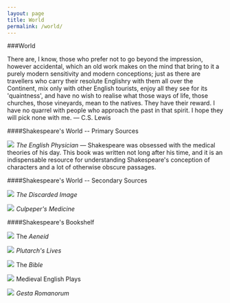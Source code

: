```yaml
---
layout: page
title: World
permalink: /world/
---
```


###World


There are, I know, those who prefer not to go beyond the impression, however accidental, which an old work makes on the mind that bring to it a purely modern sensitivity and modern conceptions; just as there are travellers who carry their resolute Englishry with them all over the Continent, mix only with other English tourists, enjoy all they see for its 'quaintness', and have no wish to realise what those ways of life, those churches, those vineyards, mean to the natives. They have their reward. I have no quarrel with people who approach the past in that spirit. I hope they will pick none with me. — C.S. Lewis




####Shakespeare's World -- Primary Sources

<a href="http://www.amazon.com/gp/product/0817315586/ref=as_li_tl?ie=UTF8&camp=1789&creative=9325&creativeASIN=0817315586&linkCode=as2&tag=thilitwor-20&linkId=DXUSJSKJ7PIYCASB"><img border="0" src="http://ws-na.amazon-adsystem.com/widgets/q?_encoding=UTF8&ASIN=0817315586&Format=_SL110_&ID=AsinImage&MarketPlace=US&ServiceVersion=20070822&WS=1&tag=thilitwor-20" ></a><img src="http://ir-na.amazon-adsystem.com/e/ir?t=thilitwor-20&l=as2&o=1&a=0817315586" width="1" height="1" border="0" alt="" style="border:none !important; margin:0px !important;" />  *The English Physician* — Shakespeare was obsessed with the medical theories of his day. This book was written not long after his time, and it is an indispensable resource for understanding Shakespeare's conception of characters and a lot of otherwise obscure passages. 



####Shakespeare's World -- Secondary Sources

<a href="http://www.amazon.com/gp/product/1107604702/ref=as_li_tl?ie=UTF8&camp=1789&creative=9325&creativeASIN=1107604702&linkCode=as2&tag=thilitwor-20&linkId=X6EGD7X7AXSV7SIW"><img border="0" src="http://ws-na.amazon-adsystem.com/widgets/q?_encoding=UTF8&ASIN=1107604702&Format=_SL110_&ID=AsinImage&MarketPlace=US&ServiceVersion=20070822&WS=1&tag=thilitwor-20" ></a><img src="http://ir-na.amazon-adsystem.com/e/ir?t=thilitwor-20&l=as2&o=1&a=1107604702" width="1" height="1" border="0" alt="" style="border:none !important; margin:0px !important;" /> *The Discarded Image*

<a href="http://www.amazon.com/gp/product/1852309431/ref=as_li_tl?ie=UTF8&camp=1789&creative=9325&creativeASIN=1852309431&linkCode=as2&tag=thilitwor-20&linkId=RE7JLEA364H4SG52"><img border="0" src="http://ws-na.amazon-adsystem.com/widgets/q?_encoding=UTF8&ASIN=1852309431&Format=_SL110_&ID=AsinImage&MarketPlace=US&ServiceVersion=20070822&WS=1&tag=thilitwor-20" ></a><img src="http://ir-na.amazon-adsystem.com/e/ir?t=thilitwor-20&l=as2&o=1&a=1852309431" width="1" height="1" border="0" alt="" style="border:none !important; margin:0px !important;" /> *Culpeper's Medicine*



####Shakespeare's Bookshelf


<a href="http://www.amazon.com/gp/product/0679729526/ref=as_li_tl?ie=UTF8&camp=1789&creative=9325&creativeASIN=0679729526&linkCode=as2&tag=thilitwor-20&linkId=YHUW76B4NQXBBE6W"><img border="0" src="http://ws-na.amazon-adsystem.com/widgets/q?_encoding=UTF8&ASIN=0679729526&Format=_SL110_&ID=AsinImage&MarketPlace=US&ServiceVersion=20070822&WS=1&tag=thilitwor-20" ></a><img src="http://ir-na.amazon-adsystem.com/e/ir?t=thilitwor-20&l=as2&o=1&a=0679729526" width="1" height="1" border="0" alt="" style="border:none !important; margin:0px !important;" /> The *Aeneid*


<a href="http://www.amazon.com/gp/product/0394607058/ref=as_li_tl?ie=UTF8&camp=1789&creative=9325&creativeASIN=0394607058&linkCode=as2&tag=thilitwor-20&linkId=AYOSOQJTUQ7IKRCT"><img border="0" src="http://ws-na.amazon-adsystem.com/widgets/q?_encoding=UTF8&ASIN=0394607058&Format=_SL110_&ID=AsinImage&MarketPlace=US&ServiceVersion=20070822&WS=1&tag=thilitwor-20" ></a><img src="http://ir-na.amazon-adsystem.com/e/ir?t=thilitwor-20&l=as2&o=1&a=0394607058" width="1" height="1" border="0" alt="" style="border:none !important; margin:0px !important;" /> *Plutarch's Lives*



<a href="http://www.amazon.com/gp/product/0310941784/ref=as_li_tl?ie=UTF8&camp=1789&creative=9325&creativeASIN=0310941784&linkCode=as2&tag=thilitwor-20&linkId=OYG56NYOKLVV6CUH"><img border="0" src="http://ws-na.amazon-adsystem.com/widgets/q?_encoding=UTF8&ASIN=0310941784&Format=_SL110_&ID=AsinImage&MarketPlace=US&ServiceVersion=20070822&WS=1&tag=thilitwor-20" ></a><img src="http://ir-na.amazon-adsystem.com/e/ir?t=thilitwor-20&l=as2&o=1&a=0310941784" width="1" height="1" border="0" alt="" style="border:none !important; margin:0px !important;" /> The *Bible*

<a href="http://www.amazon.com/gp/product/046087280X/ref=as_li_tl?ie=UTF8&camp=1789&creative=9325&creativeASIN=046087280X&linkCode=as2&tag=thilitwor-20&linkId=V3BFPUMKP4BMJ7WM"><img border="0" src="http://ws-na.amazon-adsystem.com/widgets/q?_encoding=UTF8&ASIN=046087280X&Format=_SL110_&ID=AsinImage&MarketPlace=US&ServiceVersion=20070822&WS=1&tag=thilitwor-20" ></a><img src="http://ir-na.amazon-adsystem.com/e/ir?t=thilitwor-20&l=as2&o=1&a=046087280X" width="1" height="1" border="0" alt="" style="border:none !important; margin:0px !important;" /> Medieval English Plays

<a href="http://www.amazon.com/gp/product/B009CH2HM6/ref=as_li_tl?ie=UTF8&camp=1789&creative=9325&creativeASIN=B009CH2HM6&linkCode=as2&tag=thilitwor-20&linkId=RVGNGKY7XMNBI4TM"><img border="0" src="http://ws-na.amazon-adsystem.com/widgets/q?_encoding=UTF8&ASIN=B009CH2HM6&Format=_SL110_&ID=AsinImage&MarketPlace=US&ServiceVersion=20070822&WS=1&tag=thilitwor-20" ></a><img src="http://ir-na.amazon-adsystem.com/e/ir?t=thilitwor-20&l=as2&o=1&a=B009CH2HM6" width="1" height="1" border="0" alt="" style="border:none !important; margin:0px !important;" /> *Gesta Romanorum*

